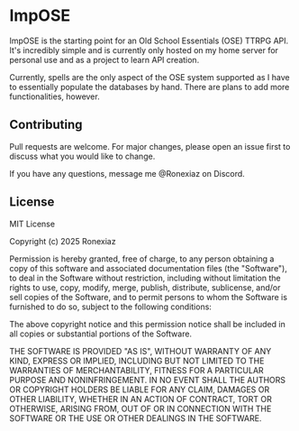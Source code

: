 # ImpOSE

ImpOSE is the starting point for an Old School Essentials (OSE) TTRPG API.
It's incredibly simple and is currently only hosted on my home server for personal use and as a project to learn API creation.

Currently, spells are the only aspect of the OSE system supported as I have to essentially populate the databases by hand. 
There are plans to add more functionalities, however.

## Contributing

Pull requests are welcome. For major changes, please open an issue first
to discuss what you would like to change. 

If you have any questions, message me @Ronexiaz on Discord.

## License

MIT License

Copyright (c) 2025 Ronexiaz

Permission is hereby granted, free of charge, to any person obtaining a copy
of this software and associated documentation files (the "Software"), to deal
in the Software without restriction, including without limitation the rights
to use, copy, modify, merge, publish, distribute, sublicense, and/or sell
copies of the Software, and to permit persons to whom the Software is
furnished to do so, subject to the following conditions:

The above copyright notice and this permission notice shall be included in all
copies or substantial portions of the Software.

THE SOFTWARE IS PROVIDED "AS IS", WITHOUT WARRANTY OF ANY KIND, EXPRESS OR
IMPLIED, INCLUDING BUT NOT LIMITED TO THE WARRANTIES OF MERCHANTABILITY,
FITNESS FOR A PARTICULAR PURPOSE AND NONINFRINGEMENT. IN NO EVENT SHALL THE
AUTHORS OR COPYRIGHT HOLDERS BE LIABLE FOR ANY CLAIM, DAMAGES OR OTHER
LIABILITY, WHETHER IN AN ACTION OF CONTRACT, TORT OR OTHERWISE, ARISING FROM,
OUT OF OR IN CONNECTION WITH THE SOFTWARE OR THE USE OR OTHER DEALINGS IN THE
SOFTWARE.